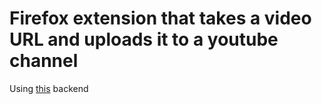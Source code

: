 # Firefox extension that takes a video URL and uploads it to a youtube channel
Using [this](https://github.com/EdvardSire/uploader-server) backend
